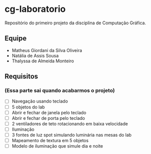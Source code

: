 # cg-laboratorio
Repositório do primeiro projeto da disciplina de Computação Gráfica.

## Equipe
- Matheus Giordani da Silva Oliveira
- Natália de Assis Sousa
- Thalyssa de Almeida Monteiro

## Requisitos
### (Essa parte sai quando acabarmos o projeto)

- [ ] Navegação usando teclado
- [ ] 5 objetos do lab
- [ ] Abrir e fechar de janela pelo teclado
- [ ] Abrir e fechar de porta pelo teclado
- [ ] 2 ventiladores de teto rotacionando em baixa velocidade
- [ ] Iluminação
- [ ] 3 fontes de luz spot simulando luminária nas mesas do lab
- [ ] Mapeamento de textura em 5 objetos
- [ ] Modelo de iluminação que simule dia e noite